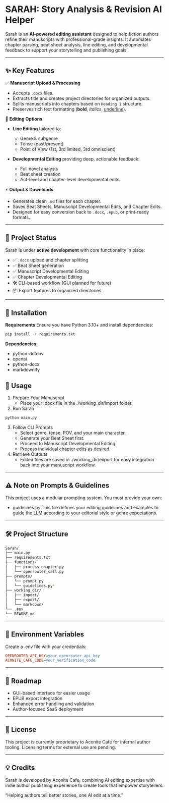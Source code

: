 # SARAH: Story Analysis & Revision AI Helper

Sarah is an **AI-powered editing assistant** designed to help fiction authors refine their manuscripts with professional-grade insights. It automates chapter parsing, beat sheet analysis, line editing, and developmental feedback to support your storytelling and publishing goals.

---

## ✨ Key Features

✅ **Manuscript Upload & Processing**
- Accepts `.docx` files.
- Extracts title and creates project directories for organized outputs.
- Splits manuscripts into chapters based on `Heading 1` structure.
- Preserves rich text formatting (**bold**, _italics_, <u>underline</u>).

📝 **Editing Options**
- **Line Editing** tailored to:
  - Genre & subgenre
  - Tense (past/present)
  - Point of View (1st, 3rd limited, 3rd omniscient)

- **Developmental Editing** providing deep, actionable feedback:
  - Full novel analysis
  - Beat sheet creation
  - Act-level and chapter-level developmental edits

⚡ **Output & Downloads**
- Generates clean `.md` files for each chapter.
- Saves Beat Sheets, Manuscript Developmental Edits, and Chapter Edits.
- Designed for easy conversion back to `.docx`, `.epub`, or print-ready formats.

---

## 🚧 Project Status

Sarah is under **active development** with core functionality in place:

- ✅ `.docx` upload and chapter splitting
- ✅ Beat Sheet generation
- ✅ Manuscript Developmental Editing
- ✅ Chapter Developmental Editing
- 🛠️ CLI-based workflow (GUI planned for future)
- 📦 Export features to organized directories

---

## 🔧 Installation

**Requirements**
Ensure you have Python 3.10+ and install dependencies:

```bash
pip install -r requirements.txt
```

**Dependencies:**
- python-dotenv
- openai
- python-docx
- markdownify

## 🚀 Usage
1. Prepare Your Manuscript
    - Place your .docx file in the ./working_dir/import folder.
2. Run Sarah
```bash
python main.py
```

3. Follow CLI Prompts
    - Select genre, tense, POV, and your main character.
    - Generate your Beat Sheet first.
    - Proceed to Manuscript Developmental Editing.
    - Process individual chapter edits as desired.
4. Retrieve Outputs
    - Edited files are saved in ./working_dir/export for easy integration back into your manuscript workflow.

---

## ⚠️ Note on Prompts & Guidelines
This project uses a modular prompting system. You must provide your own:
- guidelines.py
This file defines your editing guidelines and examples to guide the LLM according to your editorial style or genre expectations.

---

## 🛠️ Project Structure
```bash
Sarah/
├── main.py
├── requirements.txt
├── functions/
│   ├── process_chapter.py
│   └── openrouter_call.py
├── prompts/
│   └── prompt.py
│   └── guidelines.py*
├── working_dir/
│   ├── import/
│   ├── export/
│   └── markdown/
└── .env
└── README.md
```
---

## 🔑 Environment Variables
Create a .env file with your credentials:

```ini
OPENROUTER_API_KEY=your_openrouter_api_key
ACONITE_CAFE_CODE=your_verification_code
```
---

## 📅 Roadmap
- GUI-based interface for easier usage
- EPUB export integration
- Enhanced error handling and validation
- Author-focused SaaS deployment
---

## 📄 License
This project is currently proprietary to Aconite Cafe for internal author tooling. Licensing terms for external use are pending.

---

## 💡 Credits

Sarah is developed by Aconite Cafe, combining AI editing expertise with indie author publishing experience to create tools that empower storytellers.

“Helping authors tell better stories, one AI edit at a time.”

